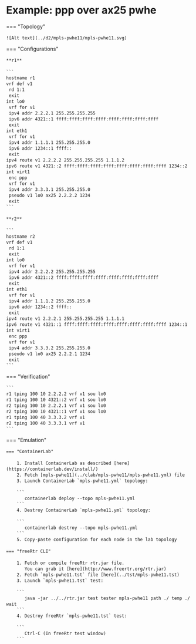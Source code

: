 # Example: ppp over ax25 pwhe

=== "Topology"

    ![Alt text](../d2/mpls-pwhe11/mpls-pwhe11.svg)

=== "Configurations"

    **r1**

    ```
    hostname r1
    vrf def v1
     rd 1:1
     exit
    int lo0
     vrf for v1
     ipv4 addr 2.2.2.1 255.255.255.255
     ipv6 addr 4321::1 ffff:ffff:ffff:ffff:ffff:ffff:ffff:ffff
     exit
    int eth1
     vrf for v1
     ipv4 addr 1.1.1.1 255.255.255.0
     ipv6 addr 1234::1 ffff::
     exit
    ipv4 route v1 2.2.2.2 255.255.255.255 1.1.1.2
    ipv6 route v1 4321::2 ffff:ffff:ffff:ffff:ffff:ffff:ffff:ffff 1234::2
    int virt1
     enc ppp
     vrf for v1
     ipv4 addr 3.3.3.1 255.255.255.0
     pseudo v1 lo0 ax25 2.2.2.2 1234
     exit
    ```

    **r2**

    ```
    hostname r2
    vrf def v1
     rd 1:1
     exit
    int lo0
     vrf for v1
     ipv4 addr 2.2.2.2 255.255.255.255
     ipv6 addr 4321::2 ffff:ffff:ffff:ffff:ffff:ffff:ffff:ffff
     exit
    int eth1
     vrf for v1
     ipv4 addr 1.1.1.2 255.255.255.0
     ipv6 addr 1234::2 ffff::
     exit
    ipv4 route v1 2.2.2.1 255.255.255.255 1.1.1.1
    ipv6 route v1 4321::1 ffff:ffff:ffff:ffff:ffff:ffff:ffff:ffff 1234::1
    int virt1
     enc ppp
     vrf for v1
     ipv4 addr 3.3.3.2 255.255.255.0
     pseudo v1 lo0 ax25 2.2.2.1 1234
     exit
    ```

=== "Verification"

    ```
    r1 tping 100 10 2.2.2.2 vrf v1 sou lo0
    r1 tping 100 10 4321::2 vrf v1 sou lo0
    r2 tping 100 10 2.2.2.1 vrf v1 sou lo0
    r2 tping 100 10 4321::1 vrf v1 sou lo0
    r1 tping 100 40 3.3.3.2 vrf v1
    r2 tping 100 40 3.3.3.1 vrf v1
    ```

=== "Emulation"

    === "ContainerLab"

        1. Install ContainerLab as described [here](https://containerlab.dev/install/)  
        2. Fetch [mpls-pwhe11](../clab/mpls-pwhe11/mpls-pwhe11.yml) file  
        3. Launch ContainerLab `mpls-pwhe11.yml` topology:  

        ```
           containerlab deploy --topo mpls-pwhe11.yml  
        ```
        4. Destroy ContainerLab `mpls-pwhe11.yml` topology:  

        ```
           containerlab destroy --topo mpls-pwhe11.yml  
        ```
        5. Copy-paste configuration for each node in the lab topology

    === "freeRtr CLI"

        1. Fetch or compile freeRtr rtr.jar file.  
           You can grab it [here](http://www.freertr.org/rtr.jar)  
        2. Fetch `mpls-pwhe11.tst` file [here](../tst/mpls-pwhe11.tst)  
        3. Launch `mpls-pwhe11.tst` test:  

        ```
           java -jar ../../rtr.jar test tester mpls-pwhe11 path ./ temp ./ wait
        ```
        4. Destroy freeRtr `mpls-pwhe11.tst` test:  

        ```
           Ctrl-C (In freeRtr test window)
        ```


